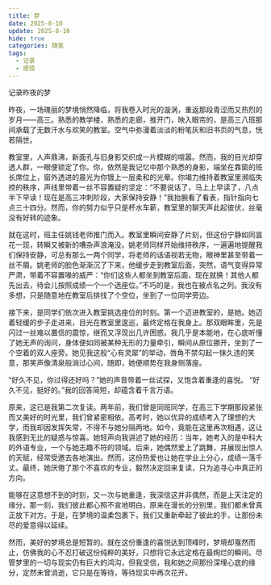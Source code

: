 ```yaml
---
title: 梦
date: 2025-8-10
update: 2025-8-10
hide: true
categories: 随笔
tags:
  - 记录
  - 感悟
---
```

记录昨夜的梦

<!-- more -->

昨夜，一场瑰丽的梦境悄然降临，将我卷入时光的漩涡，重返那段青涩而又热烈的岁月——高三。熟悉的教学楼，熟悉的走廊，推开门，映入眼帘的，是高三八班那间承载了无数汗水与欢笑的教室。空气中弥漫着淡淡的粉笔灰和旧书页的气息，恍若隔世。

教室里，人声鼎沸，新面孔与旧身影交织成一片模糊的喧嚣。然而，我的目光却穿透人群，一眼便锁定了你。你，依然是我记忆中那个熟悉的身影，端坐在靠窗的班长席位上，窗外透进的晨光为你镀上一层柔和的光晕。你竭力维持着教室里濒临失控的秩序，声线里带着一丝不容置疑的坚定：“不要说话了，马上上早读了，八点半下早读！现在是高三冲刺阶段，大家保持安静！”我抬腕看了看表，指针指向七点三十四分。然而，你的努力似乎只是杯水车薪，教室里的聊天声此起彼伏，丝毫没有好转的迹象。

就在这时，班主任姚钱老师推门而入。教室里瞬间安静了片刻，但这份宁静如同昙花一现，转瞬又被新的嘈杂声浪淹没。姚老师同样开始维持秩序，一遍遍地提醒我们保持安静，可总有那么一两个同学，将老师的话语视若无物，眼神里甚至带着一丝不屑。姚老师的脸色渐渐沉了下来，他缓步走到教室后面，突然，语气变得异常严肃，带着不容置喙的威严：“你们这些人都坐到教室后面，现在就换！其他人都先出去，待会儿按照成绩一个一个选座位。”不巧的是，我也在被点名之列。我没有多想，只是随意地在教室后排找了个空位，坐到了一位同学旁边。

接下来，是同学们依次进入教室挑选座位的时刻。第一个迈进教室的，是她。她迈着轻缓的步子走进来，目光在教室里逡巡，最终定格在我身上。那双眼眸里，先是闪过一丝难以置信的震惊，继而又浮现出几许困惑。我几乎是本能地，在心底听懂了她无声的询问，身体便如同被某种无形的力量牵引，瞬间从原位挪开，坐到了一个空着的双人座旁。她见我这般“心有灵犀”的举动，唇角不禁勾起一抹久违的笑意，那笑声像清泉般淌过心间，随即，她便顺势在我身侧落座。

“好久不见，你过得还好吗？”她的声音带着一丝试探，又饱含着重逢的喜悦。
“好久不见，挺好的。”我的回答简短，却蕴含着千言万语。

原来，这已是我第二次复读。两年前，我们曾是同班同学，在高三下学期那段紧张而又美好的时光里，我们曾紧密相依。高考时，她以优异的成绩考入了理想的大学，而我却因发挥失常，不得不与她分隔两地。如今，竟能在这里再次相遇，这让我感到无比的疑惑与惊喜。她轻声向我讲述了她的经历：当年，她考入的是中科大的外语专业，一个与她志趣不符的领域。后来，她偶然爱上了跳舞，并展现出惊人的天赋，经常受邀去各地演出。然而，这份热爱也让她在学业上分心，成绩一落千丈。最终，她厌倦了那个不喜欢的专业，毅然决定回来复读，只为追寻心中真正的方向。

能够在这意想不到的时刻，又一次与她重逢，我深信这并非偶然，而是上天注定的缘分。那一刻，我们彼此都心照不宣地明白，原来在漫长的分别里，我们都未曾真正放下对方。于是，在梦境的温柔包裹下，我们又重新牵起了彼此的手，让那份未尽的爱意得以延续。

然而，美好的梦境总是短暂的。就在这份重逢的喜悦达到顶峰时，梦境却戛然而止，仿佛我的心不忍打破这份纯粹的美好，只想将它永远定格在最绚烂的瞬间。尽管梦里的一切与现实仍有巨大的鸿沟，但我坚信，我和她之间那份深埋心底的缘分，定然未曾消逝，它只是在等待，等待现实中再次花开。